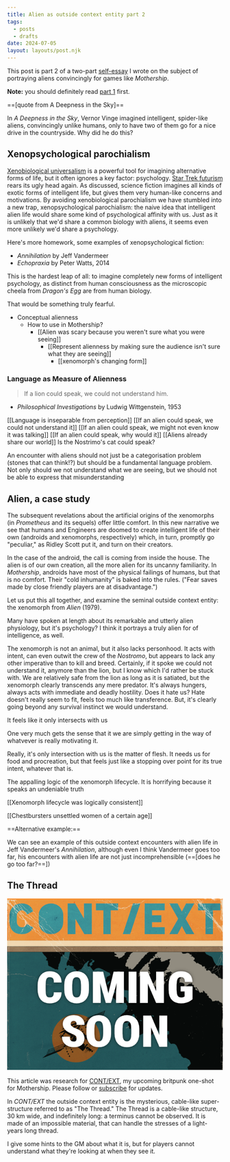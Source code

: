 ```yaml
---
title: Alien as outside context entity part 2
tags:
  - posts
  - drafts
date: 2024-07-05
layout: layouts/post.njk
---
```


<aside>

This post is part 2 of a two-part [self-essay](https://rolltodoubt.wordpress.com/2023/12/23/on-creative-method/) I wrote on the subject of portraying aliens convincingly for games like _Mothership_.

**Note:** you should definitely read [part 1](/blog/alien-as-outside-context-entity) first.

</aside>

==\[quote from A Deepness in the Sky]==

In _A Deepness in the Sky_, Vernor Vinge imagined intelligent, spider-like aliens, convincingly unlike humans, only to have two of them go for a nice drive in the countryside. Why did he do this?

## Xenopsychological parochialism

[Xenobiological universalism](/blog/alien-as-outside-context-entity/#xenobiological-universalism) is a powerful tool for imagining alternative forms of life, but it often ignores a key factor: psychology. [Star Trek futurism](/blog/alien-as-outside-context-entity/#star-trek-futurism) rears its ugly head again. As discussed, science fiction imagines all kinds of exotic forms of intelligent life, but gives them very human-like concerns and motivations. By avoiding xenobiological parochialism we have stumbled into a new trap, xenopsychological parochialism: the naive idea that intelligent alien life would share some kind of psychological affinity with us. Just as it is unlikely that we'd share a common biology with aliens, it seems even more unlikely we'd share a psychology.

<aside>

Here's more homework, some examples of xenopsychological fiction:

- *Annihilation* by Jeff Vandermeer
- *Echopraxia* by Peter Watts, 2014

</aside>


This is the hardest leap of all: to imagine completely new forms of intelligent psychology, as distinct from human consciousness as the microscopic cheela from _Dragon's Egg_ are from human biology.

That would be something truly fearful.

- Conceptual alienness
	- How to use in Mothership?
		- [[Alien was scary because you weren't sure what you were seeing]]
			- [[Represent alienness by making sure the audience isn't sure what they are seeing]]
				- [[xenomorph's changing form]]
### Language as Measure of Alienness

>If a lion could speak, we could not understand him.
- _Philosophical Investigations_ by Ludwig Wittgenstein, 1953

[[Language is inseparable from perception]]
[[If an alien could speak, we could not understand it]]
[[If an alien could speak, we might not even know it was talking]]
[[If an alien could speak, why would it]]
[[Aliens already share our world]]
Is the Nostrimo's cat could speak?

An encounter with aliens should not just be a categorisation problem (stones that can think!?) but should be a fundamental language problem. Not only should we not understand what we are seeing, but we should not be able to express that misunderstanding


## Alien, a case study

<aside>

The subsequent revelations about the artificial origins of the xenomorphs (in *Prometheus* and its sequels) offer little comfort. In this new narrative we see that humans and Engineers are doomed to create intelligent life of their own (androids and xenomorphs, respectively) which, in turn, promptly go "peculiar," as Ridley Scott put it, and turn on their creators.

In the case of the android, the call is coming from inside the house. The alien is of our own creation, all the more alien for its uncanny familiarity. In *Mothership*, androids have most of the physical failings of humans, but that is no comfort. Their "cold inhumanity" is baked into the rules. ("Fear saves made by close friendly players are at disadvantage.")

</aside>

Let us put this all together, and examine the seminal outside context entity: the xenomorph from _Alien_ (1979).

Many have spoken at length about its remarkable and utterly alien physiology, but it's psychology? I think it portrays a truly alien for of intelligence, as well.

The xenomorph is not an animal, but it also lacks personhood. It acts with intent, can even outwit the crew of the *Nostromo*, but appears to lack any other imperative than to kill and breed. Certainly, if it spoke we could not understand it, anymore than the lion, but I know which I'd rather be stuck with. We are relatively safe from the lion as long as it is satiated, but the xenomorph clearly transcends any mere predator. It's always hungers, always acts with immediate and deadly hostility. Does it hate us? Hate doesn't really seem to fit, feels too much like transference. But, it's clearly going beyond any survival instinct we would understand. 

It feels like it only intersects with us 

One very much gets the sense that it we are simply getting in the way of whatvever is really motivating it.

Really, it's only intersection with us is the matter of flesh. It needs us for food and procreation, but that feels just like a stopping over point for its true intent, whatever that is.


The appalling logic of the xenomorph lifecycle. It is horrifying because it speaks an undeniable truth

[[Xenomorph lifecycle was logically consistent]]

[[Chestbursters unsettled women of a certain age]]


==Alternative example:==

We can see an example of this outside context encounters with alien life in Jeff Vandermeer's _Annihilation_, although even I think Vandermeer goes too far, his encounters with alien life are not just incomprehensible (==[does he go too far?==])

## The Thread

<aside>

[![Cover image from CONT/EXT](./content/products/context/context.png "CONT/EXT")](https://grislyeye.com/products/context)

This article was research for [CONT/EXT](https://grislyeye.com/products/context), my upcoming britpunk one-shot for Mothership. Please follow or [subscribe](/mailing-list/) for updates.

</aside>

In _CONT/EXT_ the outside context entity is the mysterious, cable-like super-structure referred to as "The Thread."  The Thread is a cable-like structure, 30 km wide, and indefinitely long: a terminus cannot be observed. It is made of an impossible material, that can handle the stresses of a light-years long thread.

I give some hints to the GM about what it is, but for players cannot understand what they're looking at when they see it.

